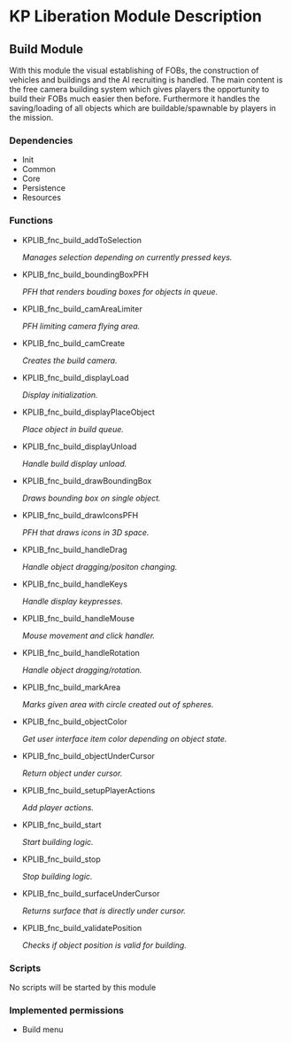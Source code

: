 # KP Liberation Module Description

## Build Module
With this module the visual establishing of FOBs, the construction of vehicles and buildings and the AI recruiting is handled.
The main content is the free camera building system which gives players the opportunity to build their FOBs much easier then before.
Furthermore it handles the saving/loading of all objects which are buildable/spawnable by players in the mission.

### Dependencies
* Init
* Common
* Core
* Persistence
* Resources

### Functions
* KPLIB_fnc_build_addToSelection

  *Manages selection depending on currently pressed keys.*

* KPLIB_fnc_build_boundingBoxPFH

  *PFH that renders bouding boxes for objects in queue.*

* KPLIB_fnc_build_camAreaLimiter

  *PFH limiting camera flying area.*

* KPLIB_fnc_build_camCreate

  *Creates the build camera.*

* KPLIB_fnc_build_displayLoad

  *Display initialization.*

* KPLIB_fnc_build_displayPlaceObject

  *Place object in build queue.*

* KPLIB_fnc_build_displayUnload

  *Handle build display unload.*

* KPLIB_fnc_build_drawBoundingBox

  *Draws bounding box on single object.*

* KPLIB_fnc_build_drawIconsPFH

  *PFH that draws icons in 3D space.*

* KPLIB_fnc_build_handleDrag

  *Handle object dragging/positon changing.*

* KPLIB_fnc_build_handleKeys

  *Handle display keypresses.*

* KPLIB_fnc_build_handleMouse

  *Mouse movement and click handler.*

* KPLIB_fnc_build_handleRotation

  *Handle object dragging/rotation.*

* KPLIB_fnc_build_markArea

  *Marks given area with circle created out of spheres.*

* KPLIB_fnc_build_objectColor

  *Get user interface item color depending on object state.*

* KPLIB_fnc_build_objectUnderCursor

  *Return object under cursor.*

* KPLIB_fnc_build_setupPlayerActions

  *Add player actions.*

* KPLIB_fnc_build_start

  *Start building logic.*

* KPLIB_fnc_build_stop

  *Stop building logic.*

* KPLIB_fnc_build_surfaceUnderCursor

  *Returns surface that is directly under cursor.*

* KPLIB_fnc_build_validatePosition

  *Checks if object position is valid for building.*

### Scripts
No scripts will be started by this module

### Implemented permissions
* Build menu
